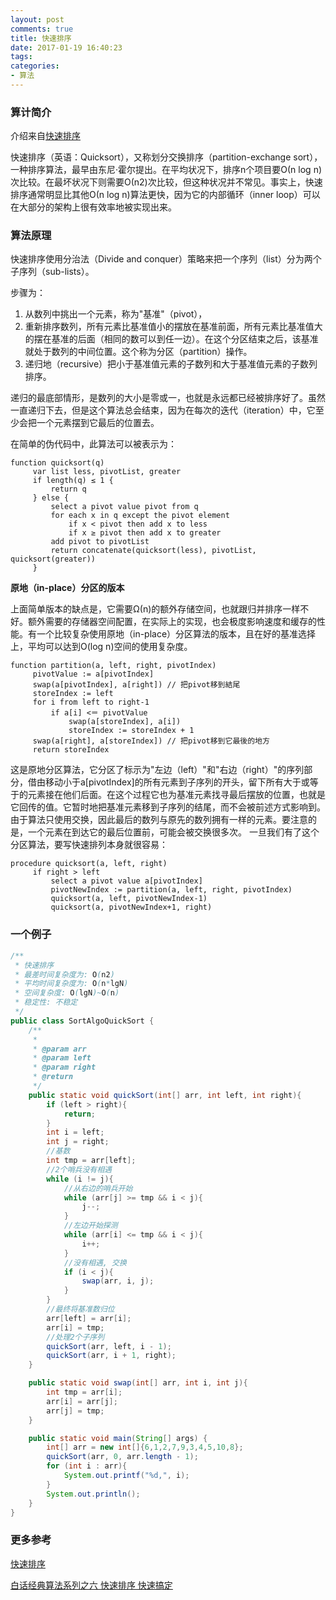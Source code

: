 ```yaml
---
layout: post
comments: true
title: 快速排序
date: 2017-01-19 16:40:23
tags:
categories:
- 算法
---
```


### 算计简介

介绍来自[快速排序](https://zh.wikipedia.org/wiki/%E5%BF%AB%E9%80%9F%E6%8E%92%E5%BA%8F)

快速排序（英语：Quicksort），又称划分交换排序（partition-exchange sort），一种排序算法，最早由东尼·霍尔提出。在平均状况下，排序n个项目要Ο(n log n)次比较。在最坏状况下则需要Ο(n2)次比较，但这种状况并不常见。事实上，快速排序通常明显比其他Ο(n log n)算法更快，因为它的内部循环（inner loop）可以在大部分的架构上很有效率地被实现出来。

<!-- more -->

### 算法原理

快速排序使用分治法（Divide and conquer）策略来把一个序列（list）分为两个子序列（sub-lists）。

步骤为：

1. 从数列中挑出一个元素，称为"基准"（pivot），
2. 重新排序数列，所有元素比基准值小的摆放在基准前面，所有元素比基准值大的摆在基准的后面（相同的数可以到任一边）。在这个分区结束之后，该基准就处于数列的中间位置。这个称为分区（partition）操作。
3. 递归地（recursive）把小于基准值元素的子数列和大于基准值元素的子数列排序。

递归的最底部情形，是数列的大小是零或一，也就是永远都已经被排序好了。虽然一直递归下去，但是这个算法总会结束，因为在每次的迭代（iteration）中，它至少会把一个元素摆到它最后的位置去。

在简单的伪代码中，此算法可以被表示为：

```
function quicksort(q)
     var list less, pivotList, greater
     if length(q) ≤ 1 {
         return q
     } else {
         select a pivot value pivot from q
         for each x in q except the pivot element
             if x < pivot then add x to less
             if x ≥ pivot then add x to greater
         add pivot to pivotList
         return concatenate(quicksort(less), pivotList, quicksort(greater))
     }
```

**原地（in-place）分区的版本**

上面简单版本的缺点是，它需要Ω(n)的额外存储空间，也就跟归并排序一样不好。额外需要的存储器空间配置，在实际上的实现，也会极度影响速度和缓存的性能。有一个比较复杂使用原地（in-place）分区算法的版本，且在好的基准选择上，平均可以达到O(log n)空间的使用复杂度。

```
function partition(a, left, right, pivotIndex)
     pivotValue := a[pivotIndex]
     swap(a[pivotIndex], a[right]) // 把pivot移到結尾
     storeIndex := left
     for i from left to right-1
         if a[i] <＝ pivotValue
             swap(a[storeIndex], a[i])
             storeIndex := storeIndex + 1
     swap(a[right], a[storeIndex]) // 把pivot移到它最後的地方
     return storeIndex
```

这是原地分区算法，它分区了标示为"左边（left）"和"右边（right）"的序列部分，借由移动小于a[pivotIndex]的所有元素到子序列的开头，留下所有大于或等于的元素接在他们后面。在这个过程它也为基准元素找寻最后摆放的位置，也就是它回传的值。它暂时地把基准元素移到子序列的结尾，而不会被前述方式影响到。由于算法只使用交换，因此最后的数列与原先的数列拥有一样的元素。要注意的是，一个元素在到达它的最后位置前，可能会被交换很多次。
一旦我们有了这个分区算法，要写快速排列本身就很容易：

```
procedure quicksort(a, left, right)
     if right > left
         select a pivot value a[pivotIndex]
         pivotNewIndex := partition(a, left, right, pivotIndex)
         quicksort(a, left, pivotNewIndex-1)
         quicksort(a, pivotNewIndex+1, right)
```

### 一个例子

```java
/**
 * 快速排序
 * 最差时间复杂度为: O(n2)
 * 平均时间复杂度为: O(n*lgN)
 * 空间复杂度: O(lgN)~O(n)
 * 稳定性: 不稳定
 */
public class SortAlgoQuickSort {
    /**
     *
     * @param arr
     * @param left
     * @param right
     * @return
     */
    public static void quickSort(int[] arr, int left, int right){
        if (left > right){
            return;
        }
        int i = left;
        int j = right;
        //基数
        int tmp = arr[left];
        //2个哨兵没有相遇
        while (i != j){
            //从右边的哨兵开始
            while (arr[j] >= tmp && i < j){
                j--;
            }
            //左边开始探测
            while (arr[i] <= tmp && i < j){
                i++;
            }
            //没有相遇, 交换
            if (i < j){
                swap(arr, i, j);
            }
        }
        //最终将基准数归位
        arr[left] = arr[i];
        arr[i] = tmp;
        //处理2个子序列
        quickSort(arr, left, i - 1);
        quickSort(arr, i + 1, right);
    }

    public static void swap(int[] arr, int i, int j){
        int tmp = arr[i];
        arr[i] = arr[j];
        arr[j] = tmp;
    }

    public static void main(String[] args) {
        int[] arr = new int[]{6,1,2,7,9,3,4,5,10,8};
        quickSort(arr, 0, arr.length - 1);
        for (int i : arr){
            System.out.printf("%d,", i);
        }
        System.out.println();
    }
}
```              
     
### 更多参考

[快速排序](https://zh.wikipedia.org/wiki/%E5%BF%AB%E9%80%9F%E6%8E%92%E5%BA%8F)

[白话经典算法系列之六 快速排序 快速搞定](http://blog.csdn.net/morewindows/article/details/6684558)


